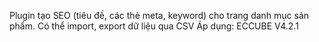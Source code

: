 Plugin tạo SEO (tiêu đề, các thẻ meta, keyword) cho trang danh mục sản phẩm. 
Có thể import, export dữ liệu qua CSV
Áp dụng: ECCUBE V4.2.1